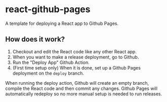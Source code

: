 # react-github-pages
A template for deploying a React app to Github Pages.

## How does it work?
1. Checkout and edit the React code like any other React app.
2. When you want to make a release deployment, go to Github.
3. Run the "Deploy App" Github Action.
4. (First time setup only) When it is done, set up a Github Pages deployment on the `deploy` branch.

When running the deploy action, Github will create an empty branch, compile the React code and then commit
any changes. Github Pages will automatically redeploy so no more manual setup is needed to run releases.